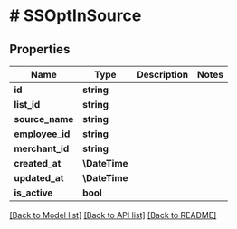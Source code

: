 # # SSOptInSource

## Properties

Name | Type | Description | Notes
------------ | ------------- | ------------- | -------------
**id** | **string** |  |
**list_id** | **string** |  |
**source_name** | **string** |  |
**employee_id** | **string** |  |
**merchant_id** | **string** |  |
**created_at** | **\DateTime** |  |
**updated_at** | **\DateTime** |  |
**is_active** | **bool** |  |

[[Back to Model list]](../../README.md#models) [[Back to API list]](../../README.md#endpoints) [[Back to README]](../../README.md)
